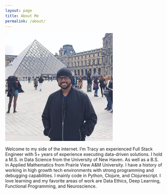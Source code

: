 ```yaml
---
layout: page
title: About Me
permalink: /about/
---
```

![](images/me.png)

Welcome to my side of the internet. I’m Tracy an experienced Full Stack Engineer with 5+ years of experience executing data-driven solutions. I hold a M.S. in Data Science from the University of New Haven. As well as a B.S. in Applied Mathematics from Prairie View A&M University. I have a history of working in high growth tech environments with strong programming and debugging capabilities. I mainly code in Python, Clojure, and Clojurescript. I love learning and my favorite areas of work are Data Ethics, Deep Learning, Functional Programming, and Neuroscience.
